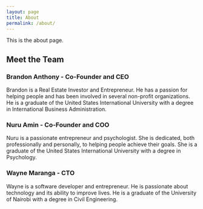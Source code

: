 ```yaml
---
layout: page
title: About
permalink: /about/
---
```


This is the about page.

## Meet the Team

### Brandon Anthony - Co-Founder and CEO

Brandon is a Real Estate Investor and Entrepreneur. He has a passion for helping people and has been involved in several non-profit organizations. He is a graduate of the United States International University with a degree in International Business Administration.

### Nuru Amin - Co-Founder and COO

Nuru is a passionate entrepreneur and psychologist. She is dedicated, both professionally and personally, to helping people achieve their goals. She is a graduate of the United States International University with a degree in Psychology.

### Wayne Maranga - CTO

Wayne is a software developer and entrepreneur. He is passionate about technology and its ability to improve lives. He is a graduate of the University of Nairobi with a degree in Civil Engineering.
